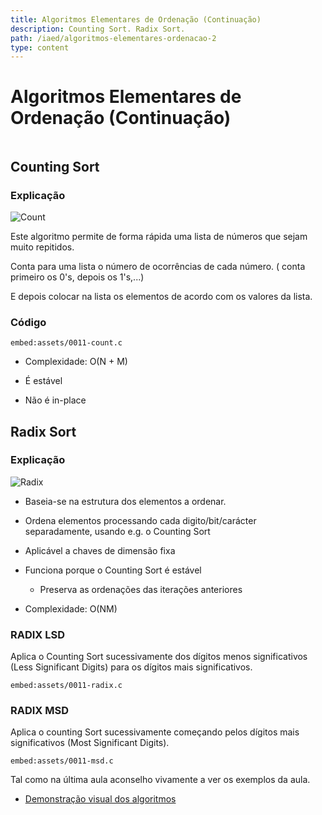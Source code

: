```yaml
---
title: Algoritmos Elementares de Ordenação (Continuação)
description: Counting Sort. Radix Sort.
path: /iaed/algoritmos-elementares-ordenacao-2
type: content
---
```


# Algoritmos Elementares de Ordenação (Continuação)

```toc

```

## Counting Sort

### Explicação

![Count](./assets/0011-count.png#dark=1)

Este algoritmo permite de forma rápida uma lista de números que sejam muito repitidos.

Conta para uma lista o número de ocorrências de cada número. ( conta primeiro os 0's, depois os 1's,...)

E depois colocar na lista os elementos de acordo com os valores da lista.

### Código

`embed:assets/0011-count.c`

- Complexidade: O(N + M)

- É estável

- Não é in-place

## Radix Sort

### Explicação

![Radix](./assets/0011-radix.gif)

- Baseia-se na estrutura dos elementos a ordenar.
- Ordena elementos processando cada digito/bit/carácter
  separadamente, usando e.g. o Counting Sort

- Aplicável a chaves de dimensão fixa

- Funciona porque o Counting Sort é estável

  - Preserva as ordenações das iterações anteriores

- Complexidade: O(NM)

### RADIX LSD

Aplica o Counting Sort sucessivamente dos dígitos menos
significativos (Less Significant Digits) para os dígitos mais
significativos.

`embed:assets/0011-radix.c`

### RADIX MSD

Aplica o counting Sort sucessivamente
começando pelos dígitos mais significativos
(Most Significant Digits).

`embed:assets/0011-msd.c`

Tal como na última aula aconselho vivamente a ver os exemplos da aula.

- [Demonstração visual dos algoritmos](https://gonque.github.io/sorting-algos/)
